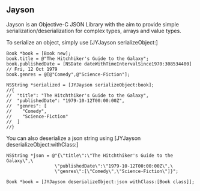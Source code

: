 Jayson
------

Jayson is an Objective-C JSON Library with the aim to provide simple serialization/deserialization 
for complex types, arrays and value types.

To serialize an object, simply use [JYJayson serializeObject:]

```objc
Book *book = [Book new];
book.title = @"The Hitchhiker's Guide to the Galaxy";
book.publishedDate = [NSDate dateWithTimeIntervalSince1970:308534400] // Fri, 12 Oct 1979
book.genres = @[@"Comedy",@"Science-Fiction"];

NSString *serialized = [JYJayson serializeObject:book];
//{
//  "title": "The Hitchthiker's Guide to the Galaxy",
//  "publishedDate": "1979-10-12T00:00:00Z",
//  "genres": [
//    "Comedy",
//    "Science-Fiction"
//  ]
//}
```

You can also deserialize a json string using [JYJayson deserializeObject:withClass:]

```objc
NSString *json = @"{\"title\":\"The Hitchthiker's Guide to the Galaxy\",\
                  \"publishedDate\":\"1979-10-12T00:00:00Z\",\
                  \"genres\":[\"Comedy\",\"Science-Fiction\"]}";

Book *book = [JYJayson deserializeObject:json withClass:[Book class]];
```
